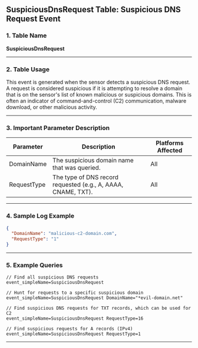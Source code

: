 ## SuspiciousDnsRequest Table: Suspicious DNS Request Event

### 1. Table Name
**SuspiciousDnsRequest**

---

### 2. Table Usage
This event is generated when the sensor detects a suspicious DNS request. A request is considered suspicious if it is attempting to resolve a domain that is on the sensor's list of known malicious or suspicious domains. This is often an indicator of command-and-control (C2) communication, malware download, or other malicious activity.

---

### 3. Important Parameter Description

| Parameter | Description | Platforms Affected |
|---|---|---|
| DomainName | The suspicious domain name that was queried. | All |
| RequestType | The type of DNS record requested (e.g., A, AAAA, CNAME, TXT). | All |

---

### 4. Sample Log Example

```json
{
  "DomainName": "malicious-c2-domain.com",
  "RequestType": "1"
}
```
---

### 5. Example Queries
```xql
// Find all suspicious DNS requests
event_simpleName=SuspiciousDnsRequest

// Hunt for requests to a specific suspicious domain
event_simpleName=SuspiciousDnsRequest DomainName="*evil-domain.net"

// Find suspicious DNS requests for TXT records, which can be used for C2
event_simpleName=SuspiciousDnsRequest RequestType=16

// Find suspicious requests for A records (IPv4)
event_simpleName=SuspiciousDnsRequest RequestType=1
```
---